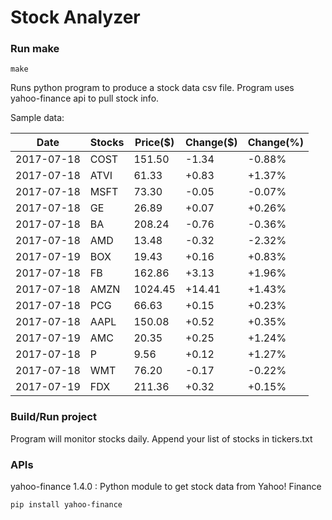 # Stock Analyzer

### Run make
```
make
```

Runs python program to produce a stock data csv file. Program uses yahoo-finance api to pull stock info.

Sample data:

| Date| Stocks| Price($)| Change($)| Change(%) | 
| --- | --- | --- | --- | ---  | 
| 2017-07-18| COST| 151.50| -1.34| -0.88% | 
| 2017-07-18| ATVI| 61.33| +0.83| +1.37% | 
| 2017-07-18| MSFT| 73.30| -0.05| -0.07% | 
| 2017-07-18| GE| 26.89| +0.07| +0.26% | 
| 2017-07-18| BA| 208.24| -0.76| -0.36% | 
| 2017-07-18| AMD| 13.48| -0.32| -2.32% | 
| 2017-07-19| BOX| 19.43| +0.16| +0.83% | 
| 2017-07-18| FB| 162.86| +3.13| +1.96% | 
| 2017-07-18| AMZN| 1024.45| +14.41| +1.43% | 
| 2017-07-18| PCG| 66.63| +0.15| +0.23% | 
| 2017-07-18| AAPL| 150.08| +0.52| +0.35% | 
| 2017-07-19| AMC| 20.35| +0.25| +1.24% | 
| 2017-07-18| P| 9.56| +0.12| +1.27% | 
| 2017-07-18| WMT| 76.20| -0.17| -0.22% | 
| 2017-07-19| FDX| 211.36| +0.32| +0.15% | 

### Build/Run project

Program will monitor stocks daily. Append your list of stocks in tickers.txt

### APIs
yahoo-finance 1.4.0 : Python module to get stock data from Yahoo! Finance

```
pip install yahoo-finance
```

